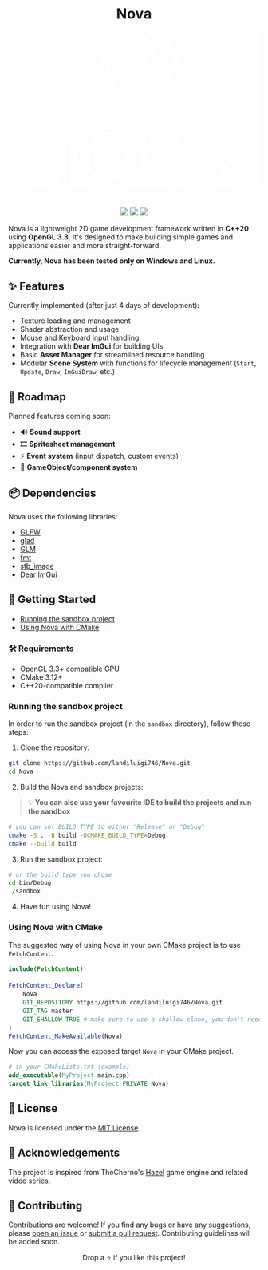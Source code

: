 ﻿<h1 align="center">Nova</h1>

<div align="center">
    <img src="assets/NovaLogo.png">
</div>

<div style="height: 20px "></div>

<p align="center">
    <img src="https://img.shields.io/badge/Language-C%2B%2B-blue">
    <a href="https://github.com/landiluigi746/Nova/actions/workflows/cmake-multi-platform.yml"><img src="https://github.com/landiluigi746/Nova/actions/workflows/cmake-multi-platform.yml/badge.svg"></a>
    <img src="https://img.shields.io/github/license/landiluigi746/Nova">
</p>

Nova is a lightweight 2D game development framework written in **C++20** using **OpenGL 3.3**. It's designed to make building simple games and applications easier and more straight-forward.

**Currently, Nova has been tested only on Windows and Linux.**

## ✨ Features

Currently implemented (after just 4 days of development):

- Texture loading and management
- Shader abstraction and usage
- Mouse and Keyboard input handling
- Integration with **Dear ImGui** for building UIs
- Basic **Asset Manager** for streamlined resource handling
- Modular **Scene System** with functions for lifecycle management (`Start`, `Update`, `Draw`, `ImGuiDraw`, etc.)

## 🔮 Roadmap

Planned features coming soon:

- 🔊 **Sound support**
- 🎞 **Spritesheet management**
- ⚡ **Event system** (input dispatch, custom events)
- 🧩 **GameObject/component system**

## 📦 Dependencies

Nova uses the following libraries:

- [GLFW](https://www.glfw.org/)
- [glad](https://glad.dav1d.de/)
- [GLM](https://github.com/g-truc/glm)
- [fmt](https://github.com/fmtlib/fmt)
- [stb_image](https://github.com/nothings/stb)
- [Dear ImGui](https://github.com/ocornut/imgui)

## 🚀 Getting Started

- [Running the sandbox project](#running-the-sandbox-project)
- [Using Nova with CMake](#using-nova-with-cmake)

### 🛠 Requirements

- OpenGL 3.3+ compatible GPU
- CMake 3.12+
- C++20-compatible compiler

### Running the sandbox project

In order to run the sandbox project (in the `sandbox` directory), follow these steps:

1. Clone the repository:

```bash
git clone https://github.com/landiluigi746/Nova.git
cd Nova
```

2. Build the Nova and sandbox projects:

> 💡 **You can also use your favourite IDE to build the projects and run the sandbox**

```bash
# you can set BUILD_TYPE to either "Release" or "Debug"
cmake -S . -B build -DCMAKE_BUILD_TYPE=Debug
cmake --build build
```

3. Run the sandbox project:

```bash
# or the build type you chose
cd bin/Debug
./sandbox
```

4. Have fun using Nova!

### Using Nova with CMake

The suggested way of using Nova in your own CMake project is to use `FetchContent`.

```cmake
include(FetchContent)

FetchContent_Declare(
    Nova
    GIT_REPOSITORY https://github.com/landiluigi746/Nova.git
    GIT_TAG master
    GIT_SHALLOW TRUE # make sure to use a shallow clone, you don't need the full repo history
)
FetchContent_MakeAvailable(Nova)
```

Now you can access the exposed target `Nova` in your CMake project.

```cmake
# in your CMakeLists.txt (example)
add_executable(MyProject main.cpp)
target_link_libraries(MyProject PRIVATE Nova)
```

## 📝 License

Nova is licensed under the [MIT License](https://github.com/landiluigi746/Nova/blob/master/LICENSE).

## 📝 Acknowledgements

The project is inspired from TheCherno's [Hazel](https://hazelengine.com/) game engine and related video series.

## 👥 Contributing

Contributions are welcome! If you find any bugs or have any suggestions, please [open an issue](https://github.com/landiluigi746/Nova/issues/new) or [submit a pull request](https://github.com/landiluigi746/Nova/pulls).
Contributing guidelines will be added soon.

<p align="center">Drop a ⭐ if you like this project!</p>
